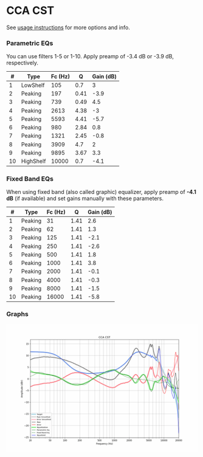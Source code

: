 # CCA CST
See [usage instructions](https://github.com/jaakkopasanen/AutoEq#usage) for more options and info.

### Parametric EQs
You can use filters 1-5 or 1-10. Apply preamp of -3.4 dB or -3.9 dB, respectively.

|   # | Type      |   Fc (Hz) |    Q |   Gain (dB) |
|-----|-----------|-----------|------|-------------|
|   1 | LowShelf  |       105 | 0.7  |         3   |
|   2 | Peaking   |       197 | 0.41 |        -3.9 |
|   3 | Peaking   |       739 | 0.49 |         4.5 |
|   4 | Peaking   |      2613 | 4.38 |        -3   |
|   5 | Peaking   |      5593 | 4.41 |        -5.7 |
|   6 | Peaking   |       980 | 2.84 |         0.8 |
|   7 | Peaking   |      1321 | 2.45 |        -0.8 |
|   8 | Peaking   |      3909 | 4.7  |         2   |
|   9 | Peaking   |      9895 | 3.67 |         3.3 |
|  10 | HighShelf |     10000 | 0.7  |        -4.1 |

### Fixed Band EQs
When using fixed band (also called graphic) equalizer, apply preamp of **-4.1 dB** (if available) and set gains manually with these parameters.

|   # | Type    |   Fc (Hz) |    Q |   Gain (dB) |
|-----|---------|-----------|------|-------------|
|   1 | Peaking |        31 | 1.41 |         2.6 |
|   2 | Peaking |        62 | 1.41 |         1.3 |
|   3 | Peaking |       125 | 1.41 |        -2.1 |
|   4 | Peaking |       250 | 1.41 |        -2.6 |
|   5 | Peaking |       500 | 1.41 |         1.8 |
|   6 | Peaking |      1000 | 1.41 |         3.8 |
|   7 | Peaking |      2000 | 1.41 |        -0.1 |
|   8 | Peaking |      4000 | 1.41 |        -0.3 |
|   9 | Peaking |      8000 | 1.41 |        -1.5 |
|  10 | Peaking |     16000 | 1.41 |        -5.8 |

### Graphs
![](./CCA%20CST.png)
